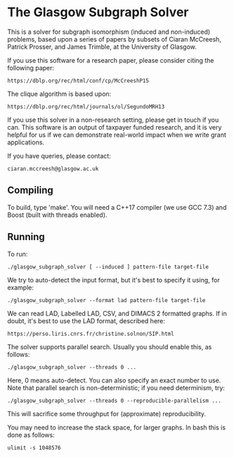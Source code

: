 The Glasgow Subgraph Solver
===========================

This is a solver for subgraph isomorphism (induced and non-induced) problems,
based upon a series of papers by subsets of Ciaran McCreesh, Patrick Prosser,
and James Trimble, at the University of Glasgow.

If you use this software for a research paper, please consider citing the
following paper:

    https://dblp.org/rec/html/conf/cp/McCreeshP15

The clique algorithm is based upon:

    https://dblp.org/rec/html/journals/ol/SegundoMRH13

If you use this solver in a non-research setting, please get in touch if you
can. This software is an output of taxpayer funded research, and it is very
helpful for us if we can demonstrate real-world impact when we write grant
applications.

If you have queries, please contact:

    ciaran.mccreesh@glasgow.ac.uk

Compiling
---------

To build, type 'make'. You will need a C++17 compiler (we use GCC 7.3) and
Boost (built with threads enabled).

Running
-------

To run:

    ./glasgow_subgraph_solver [ --induced ] pattern-file target-file

We try to auto-detect the input format, but it's best to specify it using, for
example:

    ./glasgow_subgraph_solver --format lad pattern-file target-file

We can read LAD, Labelled LAD, CSV, and DIMACS 2 formatted graphs. If in doubt,
it's best to use the LAD format, described here:

    https://perso.liris.cnrs.fr/christine.solnon/SIP.html

The solver supports parallel search. Usually you should enable this, as
follows:

    ./glasgow_subgraph_solver --threads 0 ...

Here, 0 means auto-detect. You can also specify an exact number to use. Note
that parallel search is non-deterministic; if you need determinism, try:

    ./glasgow_subgraph_solver --threads 0 --reproducible-parallelism ...

This will sacrifice some throughput for (approximate) reproducibility.

You may need to increase the stack space, for larger graphs. In bash this is
done as follows:

    ulimit -s 1048576

